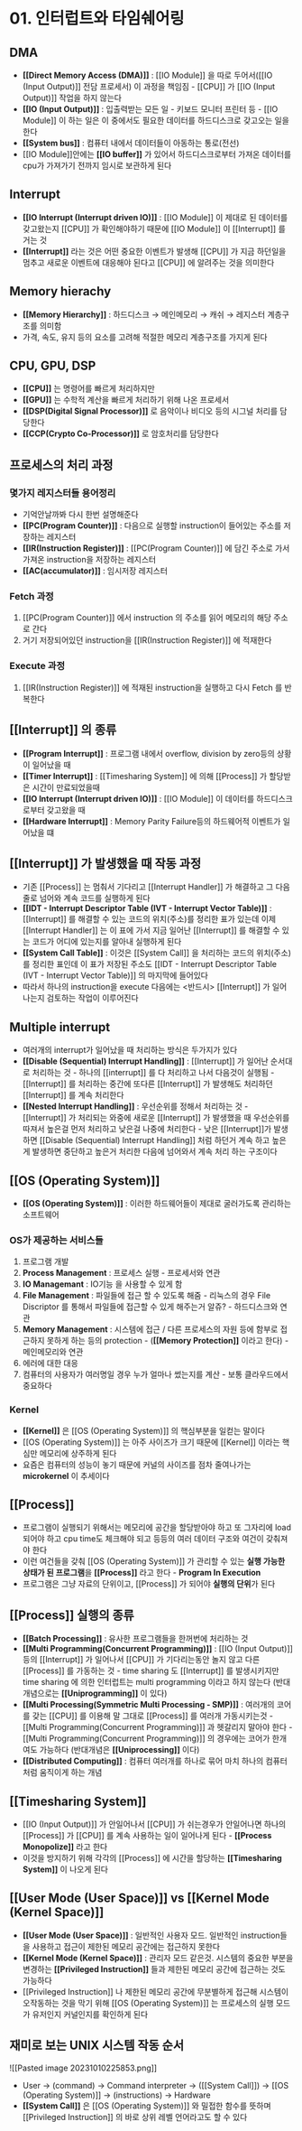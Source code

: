 # 01. 인터럽트와 타임쉐어링
## DMA

- **[[Direct Memory Access (DMA)]]** : [[IO Module]] 을 따로 두어서([[IO (Input Output)]] 전담 프로세서) 이 과정을 책임짐 - [[CPU]] 가 [[IO (Input Output)]] 작업을 하지 않는다
- **[[IO (Input Output)]]** : 입출력받는 모든 일 - 키보드 모니터 프린터 등 - [[IO Module]] 이 하는 일은 이 중에서도 필요한 데이터를 하드디스크로 갖고오는 일을 한다
- **[[System bus]]** : 컴퓨터 내에서 데이터들이 아동하는 통로(전선)
- [[IO Module]]안에는 **[[IO buffer]]** 가 있어서 하드디스크로부터 가져온 데이터를 cpu가 가져가기 전까지 임시로 보관하게 된다

## Interrupt

- **[[IO Interrupt (Interrupt driven IO)]]** : [[IO Module]] 이 제대로 된 데이터를 갖고왔는지 [[CPU]] 가 확인해야하기 때문에 [[IO Module]] 이 [[Interrupt]] 를 거는 것
- **[[Interrupt]]** 라는 것은 어떤 중요한 이벤트가 발생해 [[CPU]] 가 지금 하던일을 멈추고 새로운 이벤트에 대응해야 된다고 [[CPU]] 에 알려주는 것을 의미한다

## Memory hierachy

- **[[Memory Hierarchy]]** : 하드디스크 → 메인메모리 → 캐쉬 → 레지스터 계층구조를 의미함
- 가격, 속도, 유지 등의 요소를 고려해 적절한 메모리 계층구조를 가지게 된다

## CPU, GPU, DSP

- **[[CPU]]** 는 명령어를 빠르게 처리하지만
- **[[GPU]]** 는 수학적 계산을 빠르게 처리하기 위해 나온 프로세서
- **[[DSP(Digital Signal Processor)]]** 로 음악이나 비디오 등의 시그널 처리를 담당한다
- **[[CCP(Crypto Co-Processor)]]** 로 암호처리를 담당한다

## 프로세스의 처리 과정

### 몇가지 레지스터들 용어정리

- 기억안날까봐 다시 한번 설명해준다
- **[[PC(Program Counter)]]** : 다음으로 실행할 instruction이 들어있는 주소를 저장하는 레지스터
- **[[IR(Instruction Register)]]** : [[PC(Program Counter)]] 에 담긴 주소로 가서 가져온 instruction을 저장하는 레지스터
- **[[AC(accumulator)]]** : 임시저장 레지스터

### Fetch 과정

1. [[PC(Program Counter)]] 에서 instruction 의 주소를 읽어 메모리의 해당 주소로 간다
2. 거기 저장되어있던 instruction을 [[IR(Instruction Register)]] 에 적재한다

### Execute 과정

1. [[IR(Instruction Register)]] 에 적재된 instruction을 실행하고 다시 Fetch 를 반복한다

## [[Interrupt]] 의 종류

- **[[Program Interrupt]]** : 프로그램 내에서 overflow, division by zero등의 상황이 일어났을 때
- **[[Timer Interrupt]]** : [[Timesharing System]] 에 의해 [[Process]] 가 할당받은 시간이 만료되었을때
- **[[IO Interrupt (Interrupt driven IO)]]** : [[IO Module]] 이 데이터를 하드디스크로부터 갖고왔을 때
- **[[Hardware Interrupt]]** : Memory Parity Failure등의 하드웨어적 이벤트가 일어났을 떄

## [[Interrupt]] 가 발생했을 때 작동 과정

- 기존 [[Process]] 는 멈춰서 기다리고 [[Interrupt Handler]] 가 해결하고 그 다음 줄로 넘어와 계속 코드를 실행하게 된다
- **[[IDT - Interrupt Descriptor Table (IVT - Interrupt Vector Table)]]** : [[Interrupt]] 를 해결할 수 있는 코드의 위치(주소)를 정리한 표가 있는데 이제 [[Interrupt Handler]] 는 이 표에 가서 지금 일어난 [[Interrupt]] 를 해결할 수 있는 코드가 어디에 있는지를 알아내 실행하게 된다
- **[[System Call Table]]** : 이것은 [[System Call]] 을 처리하는 코드의 위치(주소)를 정리한 표인데 이 표가 저장된 주소도 [[IDT - Interrupt Descriptor Table (IVT - Interrupt Vector Table)]] 의 마지막에 들어있다
- 따라서 하나의 instruction을 execute 다음에는 <반드시> [[Interrupt]] 가 일어나는지 검토하는 작업이 이루어진다

## Multiple interrupt

- 여러개의 interrupt가 일어났을 때 처리하는 방식은 두가지가 있다
- **[[Disable (Sequential) Interrupt Handling]]** : [[Interrupt]] 가 일어난 순서대로 처리하는 것 - 하나의 [[interrupt]] 를 다 처리하고 나서 다음것이 실행됨 - [[Interrupt]] 를 처리하는 중간에 또다른 [[Interrupt]] 가 발생해도 처리하던 [[Interrupt]] 를 계속 처리한다
- **[[Nested Interrupt Handling]]** : 우선순위를 정해서 처리하는 것 - [[Interrupt]] 가 처리되는 와중에 새로운 [[Interrupt]] 가 발생했을 때 우선순위를 따져서 높은걸 먼저 처리하고 낮은걸 나중에 처리한다 - 낮은 [[Interrupt]]가 발생하면 [[Disable (Sequential) Interrupt Handling]] 처럼 하던거 계속 하고 높은게 발생하면 중단하고 높은거 처리한 다음에 넘어와서 계속 처리 하는 구조이다

## [[OS (Operating System)]]

- **[[OS (Operating System)]]** : 이러한 하드웨어들이 제대로 굴러가도록 관리하는 소프트웨어

### OS가 제공하는 서비스들

1. 프로그램 개발
2. **Process Management** : 프로세스 실행 - 프로세서와 연관
3. **IO Managemant** : IO기능 을 사용할 수 있게 함
4. **File Management** : 파일들에 접근 할 수 있도록 해줌 - 리눅스의 경우 File Discriptor 를 통해서 파일들에 접근할 수 있게 해주는거 알쥬? - 하드디스크와 연관
5. **Memory Management** : 시스템에 접근 / 다른 프로세스의 자원 등에 함부로 접근하지 못하게 하는 등의 protection - (**[[Memory Protection]]** 이라고 한다) - 메인메모리와 연관
6. 에러에 대한 대응
7. 컴퓨터의 사용자가 여러명일 경우 누가 얼마나 썼는지를 계산 - 보통 클라우드에서 중요하다

### Kernel

- **[[Kernel]]** 은 [[OS (Operating System)]] 의 핵심부분을 일컫는 말이다
- [[OS (Operating System)]] 는 아주 사이즈가 크기 때문에 [[Kernel]] 이라는 핵심만 메모리에 상주하게 된다
- 요즘은 컴퓨터의 성능이 놓기 때문에 커널의 사이즈를 점차 줄여나가는 **microkernel** 이 추세이다

## [[Process]]

- 프로그램이 실행되기 위해서는 메모리에 공간을 할당받아야 하고 또 그자리에 load 되어야 하고 cpu time도 체크해야 되고 등등의 여러 데이터 구조와 여건이 갖춰져야 한다
- 이런 여건들을 갖춰 [[OS (Operating System)]] 가 관리할 수 있는 **실행 가능한 상태가 된 프로그램**을 **[[Process]]** 라고 한다 - **Program In Execution**
- 프로그램은 그냥 자료의 단위이고, [[Process]] 가 되어야 **실행의 단위**가 된다

## [[Process]] 실행의 종류

- **[[Batch Processing]]** : 유사한 프로그램들을 한꺼번에 처리하는 것
- **[[Multi Programming(Concurrent Programming)]]** : [[IO (Input Output)]] 등의 [[Interrupt]] 가 일어나서 [[CPU]] 가 기다리는동안 놀지 않고 다른 [[Process]] 를 가동하는 것 - time sharing 도 [[Interrupt]] 를 발생시키지만 time sharing 에 의한 인터럽트는 multi programming 이라고 하지 않는다 (반대개념으로는 **[[Uniprogramming]]** 이 있다)
- **[[Multi Processing(Symmetric Multi Processing - SMP)]]** : 여러개의 코어를 갖는 [[CPU]] 를 이용해 말 그대로 [[Process]] 를 여러개 가동시키는것 - [[Multi Programming(Concurrent Programming)]] 과 헷갈리지 말아야 한다 - [[Multi Programming(Concurrent Programming)]] 의 경우에는 코어가 한개여도 가능하다 (반대개념은 **[[Uniprocessing]]** 이다)
- **[[Distributed Computing]]** : 컴퓨터 여러개를 하나로 묶어 마치 하나의 컴퓨터처럼 움직이게 하는 개념

## [[Timesharing System]]

- [[IO (Input Output)]] 가 안일어나서 [[CPU]] 가 쉬는경우가 안일어나면 하나의 [[Process]] 가 [[CPU]] 를 계속 사용하는 일이 일어나게 된다 - **[[Process Monopolize]]** 라고 한다
- 이것을 방지하기 위해 각각의 [[Process]] 에 시간을 할당하는 **[[Timesharing System]]** 이 나오게 된다

## [[User Mode (User Space)]] vs [[Kernel Mode (Kernel Space)]]

- **[[User Mode (User Space)]]** : 일반적인 사용자 모드. 일반적인 instruction들을 사용하고 접근이 제한된 메모리 공간에는 접근하지 못한다
- **[[Kernel Mode (Kernel Space)]]** : 관리자 모드 같은것. 시스템의 중요한 부분을 변경하는 **[[Privileged Instruction]]** 들과 제한된 메모리 공간에 접근하는 것도 가능하다
- [[Privileged Instruction]] 나 제한된 메모리 공간에 무분별하게 접근해 시스템이 오작동하는 것을 막기 위해 [[OS (Operating System)]] 는 프로세스의 실행 모드가 유저인지 커널인지를 확인하게 된다

## 재미로 보는 UNIX 시스템 작동 순서

![[Pasted image 20231010225853.png]]
- User → (command) → Command interpreter → ([[System Call]]) → [[OS (Operating System)]] → (instructions) → Hardware
- **[[System Call]]** 은 [[OS (Operating System)]] 와 밀접한 함수를 뜻하며 [[Privileged Instruction]] 의 바로 상위 레벨 언어라고도 할 수 있다
